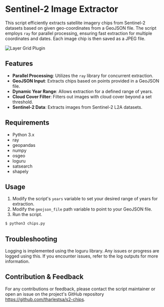 # Sentinel-2 Image Extractor

This script efficiently extracts satellite imagery chips from Sentinel-2 datasets based on given geo-coordinates from a GeoJSON file. The script employs `ray` for parallel processing, ensuring fast extraction for multiple coordinates and dates. Each image chip is then saved as a JPEG file.

![Layer Grid Plugin ](./chips.gif)

## Features

- **Parallel Processing**: Utilizes the `ray` library for concurrent extraction.
- **GeoJSON Input**: Extracts chips based on points provided in a GeoJSON file.
- **Dynamic Year Range**: Allows extraction for a defined range of years.
- **Cloud Cover Filter**: Filters out images with cloud cover beyond a set threshold.
- **Sentinel-2 Data**: Extracts images from Sentinel-2 L2A datasets.

## Requirements

- Python 3.x
- ray
- geopandas
- numpy
- osgeo
- loguru
- satsearch
- shapely

## Usage

1. Modify the script's `years` variable to set your desired range of years for extraction.
2. Modify the `geojson_file` path variable to point to your GeoJSON file.
3. Run the script.

```bash
$ python3 chips.py
```

## Troubleshooting

Logging is implemented using the loguru library. Any issues or progress are logged using this. If you encounter issues, refer to the log outputs for more information.


## Contribution & Feedback

For any contributions or feedback, please contact the script maintainer or open an issue on the project's GitHub repository https://github.com/tharlestsa/s2-chips.
